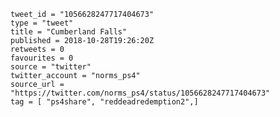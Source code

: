 ```
tweet_id = "1056628247717404673"
type = "tweet"
title = "Cumberland Falls"
published = 2018-10-28T19:26:20Z
retweets = 0
favourites = 0
source = "twitter"
twitter_account = "norms_ps4"
source_url = "https://twitter.com/norms_ps4/status/1056628247717404673"
tag = [ "ps4share", "reddeadredemption2",]
```

<p class='image'><img src='http://mnf.m17s.net/2018/10/28/DqnlygHXcAAqL8n.jpg' alt=''></p>

